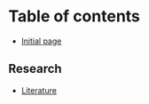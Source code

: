 # Table of contents

* [Initial page](README.md)

## Research

* [Literature](research/literature.md)

